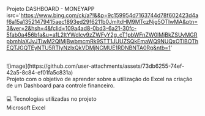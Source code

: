 Projeto DASHBOARD - MONEYAPP <br>
isrc='https://www.bing.com/ck/a?!&&p=9c159954d7163744d78f602423d4af6a15a13521479415aec1893ed29f6211b0JmltdHM9MTczNjg5OTIwMA&ptn=3&ver=2&hsh=4&fclid=109a4ad8-0bd3-6a21-30fc-5fab0a456bfa&u=a1L2ltYWdlcy9zZWFyY2g_cT1pbWFnZW0lMjBkZSUyMGRpbmhlaXJvJTIwM2QlMjBwbmcmRk9STT1JUUZSQkEmaWQ9NUQxOTlBOThEQTJGQTEyNTU5RTIyNzIxQkVDMjNCMUE1RDNBNTA0Rg&ntb=1'


<BR>
![image](https://github.com/user-attachments/assets/73db6255-74ef-42a5-8c84-ef01fa5c831a)
<br>
Projeto com o objetivo de aprender sobre a utilização do Excel na criação de um Dashboard para controle financeiro.
<br><br>
💻 Tecnologias utilizadas no projeto <br>
Microsoft Excel
